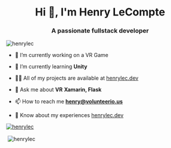 <h1 align="center">Hi 👋, I'm Henry LeCompte</h1>
<h3 align="center">A passionate fullstack developer</h3>

<p align="left"> <img src="https://komarev.com/ghpvc/?username=henrylec&label=Profile%20views&color=0e75b6&style=flat" alt="henrylec" /> </p>

- 🔭 I’m currently working on a VR Game

- 🌱 I’m currently learning **Unity**

- 👨‍💻 All of my projects are available at [henrylec.dev](https://henrylec.dev)

- 💬 Ask me about **VR** **Xamarin, Flask**

- 📫 How to reach me **henry@volunteerio.us**

- 📄 Know about my experiences [henrylec.dev](https://henrylec.dev)


<p align="left"> <a href="https://github.com/ryo-ma/github-profile-trophy"><img src="https://github-profile-trophy.vercel.app/?username=henrylec&title=MultiLanguage,Commit,PullRequest,Issues&theme=dracula" alt="henrylec" /></a> </p>

<p>&nbsp;<img align="center" src="https://github-readme-stats.vercel.app/api?username=henrylec&show_icons=true&count_private=true&locale=en&theme=darcula" alt="henrylec" /></p>

